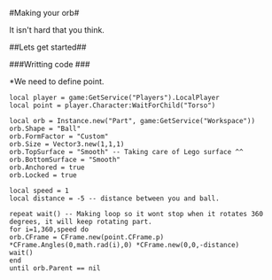 #Making your orb#

It isn't hard that you think.

##Lets get started##

###Writting code ###

*We need to define point.


    local player = game:GetService("Players").LocalPlayer
    local point = player.Character:WaitForChild("Torso")
    
    local orb = Instance.new("Part", game:GetService("Workspace"))
    orb.Shape = "Ball"
    orb.FormFactor = "Custom"
    orb.Size = Vector3.new(1,1,1)
    orb.TopSurface = "Smooth" -- Taking care of Lego surface ^^
    orb.BottomSurface = "Smooth"
    orb.Anchored = true
    orb.Locked = true

    local speed = 1
	local distance = -5 -- distance between you and ball.
	
    repeat wait() -- Making loop so it wont stop when it rotates 360 degrees, it will keep rotating part.
    for i=1,360,speed do
    orb.CFrame = CFrame.new(point.CFrame.p) *CFrame.Angles(0,math.rad(i),0) *CFrame.new(0,0,-distance)
	wait()
	end
    until orb.Parent == nil
